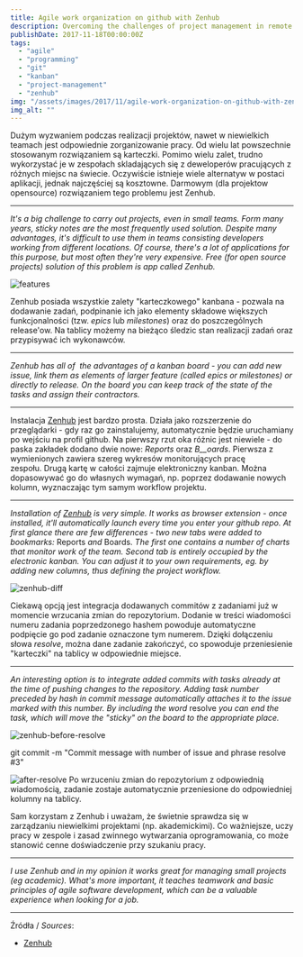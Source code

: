 ```yaml
---
title: Agile work organization on github with Zenhub
description: Overcoming the challenges of project management in remote teams is a daunting task, particularly when relying on traditional tools like sticky notes. Discover Zenhub, a cost-effective solution tailored for open source projects, empowering distributed developers with seamless collaboration.
publishDate: 2017-11-18T00:00:00Z
tags:
  - "agile"
  - "programming"
  - "git"
  - "kanban"
  - "project-management"
  - "zenhub"
img: "/assets/images/2017/11/agile-work-organization-on-github-with-zenhub/images/zenhub-e1507929134847.png"
img_alt: ""
---
```


Dużym wyzwaniem podczas realizacji projektów, nawet w niewielkich teamach jest odpowiednie zorganizowanie pracy. Od wielu lat powszechnie stosowanym rozwiązaniem są karteczki. Pomimo wielu zalet, trudno wykorzystać je w zespołach skladających się z deweloperów pracujących z różnych miejsc na świecie. Oczywiście istnieje wiele alternatyw w postaci aplikacji, jednak najczęściej są kosztowne. Darmowym (dla projektow opensource) rozwiązaniem tego problemu jest Zenhub.

* * *

_It's a big challenge to carry out projects, even in small teams. Form many years, sticky notes are the most frequently used solution. Despite many advantages, it's difficult to use them in teams consisting developers working from different locations. Of course, there's a lot of applications for this purpose, but most often they're very expensive. Free (for open source projects) solution of this problem is app called Zenhub._

![features](/assets/images/2017/11/agile-work-organization-on-github-with-zenhub/images/features-e1508014043603.png)

Zenhub posiada wszystkie zalety "karteczkowego" kanbana - pozwala na dodawanie zadań, podpinanie ich jako elementy składowe większych funkcjonalności (tzw. _epics_ lub _milestones_) oraz do poszczególnych release'ow. Na tablicy możemy na bieżąco śledzic stan realizacji zadań oraz przypisywać ich wykonawców.

* * *

_Zenhub has all of  the advantages of a kanban board - you can add new issue, link them as elements of larger feature (called epics or milestones) or directly to release. On the board you can keep track of the state of the tasks and assign their contractors._ 

* * *

Instalacja [Zenhub](https://github.com/marketplace/zenhub) jest bardzo prosta. Działa jako rozszerzenie do przeglądarki - gdy raz go zainstalujemy, automatycznie będzie uruchamiany po wejściu na profil github. Na pierwszy rzut oka różnic jest niewiele - do paska zakładek dodano dwie nowe: _Reports_ oraz _B__oards_. Pierwsza z wymienionych zawiera szereg wykresów monitorujących pracę zespołu. Drugą kartę w całości zajmuje elektroniczny kanban. Można dopasowywać go do własnych wymagań, np. poprzez dodawanie nowych kolumn, wyznaczając tym samym workflow projektu.

* * *

_Installation of [Zenhub](https://github.com/marketplace/zenhub) is very simple. It works as browser extension - once installed, it'll automatically launch every time you enter your github repo. At first glance there are few differences - two new tabs were added to bookmarks:_ Reports _and_ Boards. _The first one contains a number of charts that monitor work of the team. Second tab is entirely occupied by the electronic kanban. You can adjust it to your own requirements, eg. by adding new columns, thus defining the project workflow._

![zenhub-diff](/assets/images/2017/11/agile-work-organization-on-github-with-zenhub/images/zenhub-diff.png)

Ciekawą opcją jest integracja dodawanych commitów z zadaniami już w momencie wrzucania zmian do repozytorium. Dodanie w treści wiadomości numeru zadania poprzedzonego hashem powoduje automatyczne podpięcie go pod zadanie oznaczone tym numerem. Dzięki dołączeniu słowa _resolve_, można dane zadanie zakończyć, co spowoduje przeniesienie "karteczki" na tablicy w odpowiednie miejsce.

* * *

_An interesting option is to integrate added commits with tasks already at the time of pushing changes to the repository. Adding task number preceded by hash in commit message automatically attaches it to the issue marked with this number. By including the word_ resolve _you can end the task, which will move the "sticky" on the board to the appropriate place._

![zenhub-before-resolve](/assets/images/2017/11/agile-work-organization-on-github-with-zenhub/images/before-resolve-e1511031282225.png?w=545)

git commit -m "Commit message with number of issue and phrase resolve #3"

![after-resolve](/assets/images/2017/11/agile-work-organization-on-github-with-zenhub/images/after-resolve-e1511031385545.png)
Po wrzuceniu zmian do repozytorium z odpowiednią wiadomością, zadanie zostaje automatycznie przeniesione do odpowiedniej kolumny na tablicy.

Sam korzystam z Zenhub i uważam, że świetnie sprawdza się w zarządzaniu niewielkimi projektami (np. akademickimi). Co ważniejsze, uczy pracy w zespole i zasad zwinnego wytwarzania oprogramowania, co może stanowić cenne doświadczenie przy szukaniu pracy.

* * *

_I use Zenhub and in my opinion it works great for managing small projects (eg academic). What's more important, it teaches teamwork and basic principles of agile software development, which can be a valuable experience when looking for a job._

* * *

Źródła / _Sources_:

- [Zenhub](https://www.zenhub.com/)
